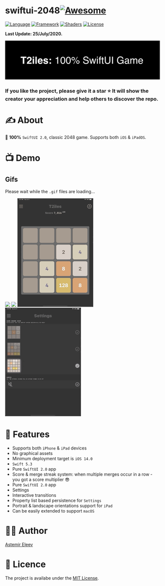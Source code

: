 # swiftui-2048[![Awesome](https://cdn.rawgit.com/sindresorhus/awesome/d7305f38d29fed78fa85652e3a63e154dd8e8829/media/badge.svg)](https://github.com/sindresorhus/awesome)

[![Language](https://img.shields.io/badge/Language-Swift_5.3-orange.svg)]()
[![Framework](https://img.shields.io/badge/Framework-SwiftUI_2.0-red.svg)]()
[![Shaders](https://img.shields.io/badge/Platforms-iOS|iPadOS-green.svg)]()
[![License](https://img.shields.io/badge/License-MIT-blue.svg)]()

**Last Update: 25/July/2020.**

![](logo.png)

### If you like the project, please give it a star ⭐ It will show the creator your appreciation and help others to discover the repo.

# ✍️ About 
🎲 **100%** `SwiftUI 2.0`, classic 2048 game. Supports both `iOS` & `iPadOS`. 

# 📺 Demo 

## Gifs
Please wait while the `.gif` files are loading...

<img src="/Resources/01.gif" width="49%"> <img src="/Resources/02.gif" width="49%"> 
<img src="/Resources/03.gif" width="49%"> <img src="/Resources/04.gif" width="49%">

# 👻 Features
- Supports both `iPhone` & `iPad` devices
- No graphical assets
- Minimum deployment target is `iOS 14.0`
- `Swift 5.3`
- Pure `SwiftUI 2.0` app
- Score & merge streak system: when multiple merges occur in a row - you got a score multiplier 😎
- Pure `SwiftUI 2.0` app
- Settings
- Interactive transitions
- Property list based persistence for `Settings`
- Portrait & landscape orientations support for `iPad`
- Can be easily extended to support `macOS`

# 👨‍💻 Author 
[Astemir Eleev](https://github.com/jVirus)

# 🔖 Licence
The project is availabe under the [MIT License]().
